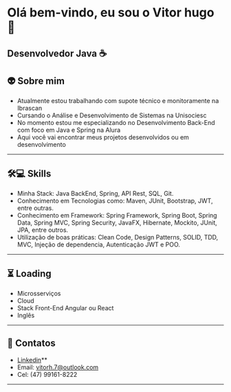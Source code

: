 # Olá bem-vindo, eu sou o Vitor hugo 👋 


## Desenvolvedor Java ☕

## 👽 Sobre mim

- Atualmente estou trabalhando com supote técnico e monitoramente na Ibrascan
- Cursando o Análise e Desenvolvimento de Sistemas na Unisociesc
- No momento estou me especializando no Desenvolvimento Back-End com foco em Java e Spring na Alura
- Aqui você vai encontrar meus projetos desenvolvidos ou em desenvolvimento
---

## 🛠💻 Skills

- Minha Stack: Java BackEnd, Spring, API Rest, SQL, Git.
- Conhecimento em Tecnologias como: Maven, JUnit, Bootstrap, JWT, entre outras.
- Conhecimento em Framework: Spring Framework, Spring Boot, Spring Data, Spring MVC, Spring Security, JavaFX, Hibernate, Mockito, JUnit, JPA, entre outros.
- Utilização de boas práticas: Clean Code, Design Patterns, SOLID, TDD, MVC, Injeção de dependencia, Autenticação JWT e POO.
---

## ⏳ Loading

- Microsserviços
- Cloud
- Stack Front-End Angular ou React
- Inglês
---

## 📒 Contatos 

- [Linkedin]([https://www.oracle.com/java](https://www.linkedin.com/in/vitor-hugo-da-silva-01a018216/))**
- Email: vitorh.7@outlook.com
- Cel: (47) 99161-8222
---
